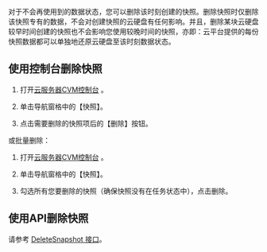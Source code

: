 对于不会再使用到的数据状态，您可以删除该时刻创建的快照。删除快照时仅删除该快照专有的数据，不会对创建快照的云硬盘有任何影响。并且，删除某块云硬盘较早时间创建的快照也不会影响您使用较晚时间的快照，亦即：云平台提供的每份快照数据都可以单独地还原云硬盘至该时刻数据状态。

## 使用控制台删除快照
1) 打开[云服务器CVM控制台](http://console.tcecqpoc.fsphere.cn/cvm/) 。

2) 单击导航窗格中的【快照】。

3) 点击需要删除的快照项后的【删除】按钮。

或批量删除：

1) 打开[云服务器CVM控制台](http://console.tcecqpoc.fsphere.cn/cvm/) 。

2) 单击导航窗格中的【快照】。

3) 勾选所有您要删除的快照（确保快照没有在任务状态中），点击删除。

## 使用API删除快照
请参考 [DeleteSnapshot 接口](/document/product/362/15645)。